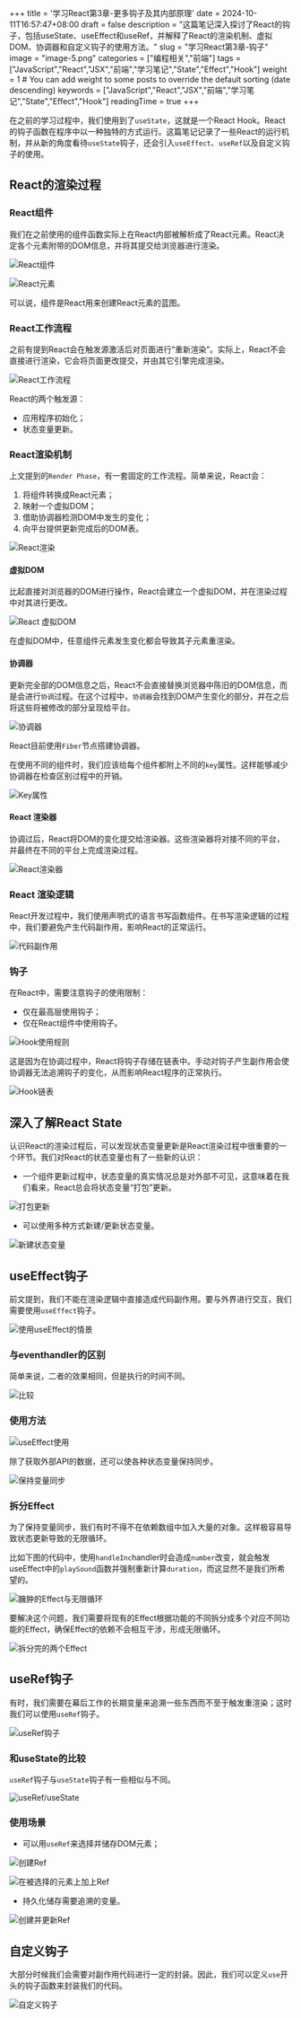 +++
title = '学习React第3章-更多钩子及其内部原理'
date = 2024-10-11T16:57:47+08:00
draft = false
description = "这篇笔记深入探讨了React的钩子，包括useState、useEffect和useRef，并解释了React的渲染机制、虚拟DOM、协调器和自定义钩子的使用方法。"
slug = "学习React第3章-钩子"
image = "image-5.png"
categories = ["编程相关","前端"]
tags = ["JavaScript","React","JSX","前端","学习笔记","State","Effect","Hook"]
weight = 1       # You can add weight to some posts to override the default sorting (date descending)
keywords = ["JavaScript","React","JSX","前端","学习笔记","State","Effect","Hook"]
readingTime = true
+++

在之前的学习过程中，我们使用到了`useState`，这就是一个React Hook。React的钩子函数在程序中以一种独特的方式运行。这篇笔记记录了一些React的运行机制，并从新的角度看待`useState`钩子，还会引入`useEffect`、`useRef`以及自定义钩子的使用。

## React的渲染过程

### React组件

我们在之前使用的组件函数实际上在React内部被解析成了React元素。React决定各个元素附带的DOM信息，并将其提交给浏览器进行渲染。

![React组件](image.png)

![React元素](image-1.png)

可以说，组件是React用来创建React元素的蓝图。

### React工作流程

之前有提到React会在触发源激活后对页面进行“重新渲染”。实际上，React不会直接进行渲染，它会将页面更改提交，并由其它引擎完成渲染。

![React工作流程](image-2.png)

React的两个触发源：

- 应用程序初始化；
- 状态变量更新。

### React渲染机制

上文提到的`Render Phase`，有一套固定的工作流程。简单来说，React会：

1. 将组件转换成React元素；
2. 映射一个虚拟DOM；
3. 借助协调器检测DOM中发生的变化；
4. 向平台提供更新完成后的DOM表。

![React渲染](image-3.png)

#### 虚拟DOM

比起直接对浏览器的DOM进行操作，React会建立一个虚拟DOM，并在渲染过程中对其进行更改。

![React 虚拟DOM](image-4.png)

在虚拟DOM中，任意组件元素发生变化都会导致其子元素重渲染。

#### 协调器

更新完全部的DOM信息之后，React不会直接替换浏览器中陈旧的DOM信息，而是会进行`协调`过程。在这个过程中，`协调器`会找到DOM产生变化的部分，并在之后将这些将被修改的部分呈现给平台。

![协调器](image-5.png)

React目前使用`Fiber`节点搭建协调器。

在使用不同的组件时，我们应该给每个组件都附上不同的`key`属性。这样能够减少协调器在检查区别过程中的开销。

![Key属性](image-7.png)

#### React 渲染器

协调过后，React将DOM的变化提交给渲染器。这些渲染器将对接不同的平台，并最终在不同的平台上完成渲染过程。

![React渲染器](image-6.png)

### React 渲染逻辑

React开发过程中，我们使用声明式的语言书写函数组件。在书写渲染逻辑的过程中，我们要避免产生代码副作用，影响React的正常运行。

![代码副作用](image-8.png)

### 钩子

在React中，需要注意钩子的使用限制：

- 仅在最高层使用钩子；
- 仅在React组件中使用钩子。

![Hook使用规则](image-14.png)

这是因为在协调过程中，React将钩子存储在链表中。手动对钩子产生副作用会使协调器无法追溯钩子的变化，从而影响React程序的正常执行。

![Hook链表](image-15.png)

## 深入了解React State

认识React的渲染过程后，可以发现状态变量更新是React渲染过程中很重要的一个环节。我们对React的状态变量也有了一些新的认识：

- 一个组件更新过程中，状态变量的真实情况总是对外部不可见，这意味着在我们看来，React总会将状态变量“打包”更新。

![打包更新](image-9.png)

- 可以使用多种方式新建/更新状态变量。

![新建状态变量](image-10.png)

## useEffect钩子

前文提到，我们不能在渲染逻辑中直接造成代码副作用。要与外界进行交互，我们需要使用`useEffect`钩子。

![使用useEffect的情景](image-11.png)

### 与eventhandler的区别

简单来说，二者的效果相同，但是执行的时间不同。

![比较](image-12.png)

### 使用方法

![useEffect使用](image-13.png)

除了获取外部API的数据，还可以使各种状态变量保持同步。

![保持变量同步](image-22.png)

### 拆分Effect

为了保持变量同步，我们有时不得不在依赖数组中加入大量的对象。这样极容易导致状态更新导致的无限循环。

比如下图的代码中，使用`handleInc`handler时会造成`number`改变，就会触发useEffect中的`playSound`函数并强制重新计算`duration`，而这显然不是我们所希望的。

![臃肿的Effect与无限循环](image-23.png)

要解决这个问题，我们需要将现有的Effect根据功能的不同拆分成多个对应不同功能的Effect，确保Effect的依赖不会相互干涉，形成无限循环。

![拆分完的两个Effect](image-24.png)

## useRef钩子

有时，我们需要在幕后工作的长期变量来追溯一些东西而不至于触发重渲染；这时我们可以使用`useRef`钩子。

![useRef钩子](image-17.png)

### 和useState的比较

`useRef`钩子与`useState`钩子有一些相似与不同。

![useRef/useState](image-16.png)

### 使用场景

- 可以用`useRef`来选择并储存DOM元素；

![创建Ref](image-18.png)

![在被选择的元素上加上Ref](image-19.png)

- 持久化储存需要追溯的变量。

![创建并更新Ref](image-20.png)

## 自定义钩子

大部分时候我们会需要对副作用代码进行一定的封装。因此，我们可以定义`use`开头的钩子函数来封装我们的代码。

![自定义钩子](image-21.png)